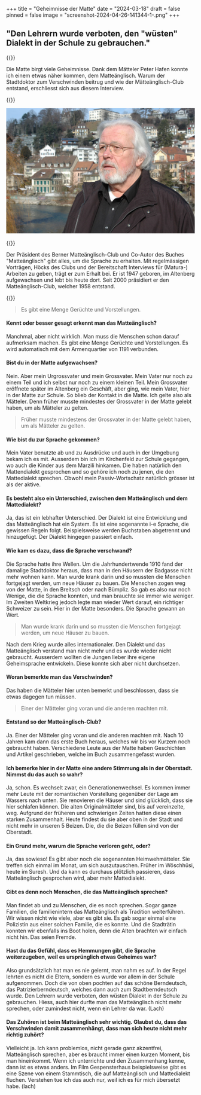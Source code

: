 +++
title = "Geheimnisse der Matte"
date = "2024-03-18"
draft = false
pinned = false
image = "screenshot-2024-04-26-141344-1-.png"
+++
## "Den Lehrern wurde verboten, den "wüsten" Dialekt in der Schule zu gebrauchen."

{{<lead>}}

Die Matte birgt viele Geheimnisse. Dank dem Mätteler Peter Hafen konnte ich einem etwas näher kommen, dem Matteänglisch. Warum der Stadtdoktor zum Verschwinden beitrug und wie der Mätteänglisch-Club entstand, erschliesst sich aus diesem Interview. 

{{</lead>}}

![Der Mätteler Peter Hafen vor dem Aarenbogen, der die Matte umgibt.](foto-peter-hafen-verkleinert.jpg)

{{<box>}}

Der Präsident des Berner Matteänglisch-Club und Co-Autor des Buches "Matteänglisch" gibt alles, um die Sprache zu erhalten. Mit regelmässigen Vorträgen, Höcks des Clubs und der Bereitschaft Interviews für (Matura-) Arbeiten zu geben, trägt er zum Erhalt bei. Er ist 1947 geboren, im Altenberg aufgewachsen und lebt bis heute dort. Seit 2000 präsidiert er den Matteänglisch-Club, welcher 1958 entstand.

{{</box>}}

> Es gibt eine Menge Gerüchte und Vorstellungen.

#### **Kennt oder besser gesagt erkennt man das Matteänglisch?**

Manchmal, aber nicht wirklich. Man muss die Menschen schon darauf aufmerksam machen. Es gibt eine Menge Gerüchte und Vorstellungen. Es wird automatisch mit dem Armenquartier von 1191 verbunden. 

#### **Bist du in der Matte aufgewachsen?**

Nein. Aber mein Urgrossvater und mein Grossvater. Mein Vater nur noch zu einem Teil und ich selbst nur noch zu einem kleinen Teil. Mein Grossvater eröffnete später im Altenberg ein Geschäft, aber ging, wie mein Vater, hier in der Matte zur Schule. So blieb der Kontakt in die Matte. 
Ich gelte also als Mätteler. Denn früher musste mindestes der Grossvater in der Matte gelebt haben, um als Mätteler zu gelten.

> Früher musste mindestens der Grossvater in der Matte gelebt haben, um als Mätteler zu gelten.

#### **Wie bist du zur Sprache gekommen?**

Mein Vater benutzte ab und zu Ausdrücke und auch in der Umgebung bekam ich es mit. Ausserdem bin ich im Kirchenfeld zur Schule gegangen, wo auch die Kinder aus dem Marzili hinkamen. Die haben natürlich den Mattendialekt gesprochen und so gehöre ich noch zu jenen, die den Mattedialekt sprechen. Obwohl mein Passiv-Wortschatz natürlich grösser ist als der aktive. 

#### **Es besteht also ein Unterschied, zwischen dem Matteänglisch und dem Mattedialekt?**

Ja, das ist ein lebhafter Unterschied. Der Dialekt ist eine Entwicklung und das Matteänglisch hat ein System. Es ist eine sogenannte i-e Sprache, die gewissen Regeln folgt. Beispielsweise werden Buchstaben abgetrennt und hinzugefügt. Der Dialekt hingegen passiert einfach.

#### **Wie kam es dazu, dass die Sprache verschwand?**

Die Sprache hatte ihre Wellen. Um die Jahrhundertwende 1910 fand der damalige Stadtdoktor heraus, dass man in den Häusern der Badgasse nicht mehr wohnen kann. Man wurde krank darin und so mussten die Menschen fortgejagt werden, um neue Häuser zu bauen. Die Menschen zogen weg von der Matte, in den Breitsch oder nach Bümpliz. So gab es also nur noch Wenige, die die Sprache konnten, und man brauchte sie immer wie weniger. 
Im Zweiten Weltkrieg jedoch legte man wieder Wert darauf, ein richtiger Schweizer zu sein. Hier in der Matte besonders. Die Sprache gewann an Wert.

> Man wurde krank darin und so mussten die Menschen fortgejagt werden, um neue Häuser zu bauen. 

Nach dem Krieg wurde alles internationaler. Den Dialekt und das Matteänglisch verstand man nicht mehr und es wurde wieder nicht gebraucht. Ausserdem wollten die Jungen lieber ihre eigene Geheimsprache entwickeln. Diese konnte sich aber nicht durchsetzen. 

#### **Woran bemerkte man das Verschwinden?**

Das haben die Mätteler hier unten bemerkt und beschlossen, dass sie etwas dagegen tun müssen. 

> Einer der Mätteler ging voran und die anderen machten mit.

#### **Entstand so der Matteänglisch-Club?**

Ja. Einer der Mätteler ging voran und die anderen machten mit. Nach 10 Jahren kam dann das erste Buch heraus, welches wir bis vor Kurzem noch gebraucht haben. Verschiedene Leute aus der Matte haben Geschichten und Artikel geschrieben, welche im Buch zusammengefasst wurden. 

#### **Ich bemerke hier in der Matte eine andere Stimmung als in der Oberstadt. Nimmst du das auch so wahr?**

Ja, schon. Es wechselt zwar, ein Generationenwechsel. Es kommen immer mehr Leute mit der romantischen Vorstellung gegenüber der Lage am Wassers nach unten. Sie renovieren die Häuser und sind glücklich, dass sie hier schlafen können. 
Die alten Originalmätteler sind, bis auf vereinzelte, weg. Aufgrund der früheren und schwierigen Zeiten hatten diese einen starken Zusammenhalt. Heute findest du sie aber oben in der Stadt und nicht mehr in unseren 5 Beizen. Die, die die Beizen füllen sind von der Oberstadt.

#### **Ein Grund mehr, warum die Sprache verloren geht, oder?**

Ja, das sowieso! Es gibt aber noch die sogenannten Heimwehmätteler. Sie treffen sich einmal im Monat, um sich auszutauschen. Früher im Wöschhüsi, heute im Suresh. Und da kann es durchaus plötzlich passieren, dass Matteänglisch gesprochen wird, aber mehr Mattedialekt.

#### **Gibt es denn noch Menschen, die das Matteänglisch sprechen?**

Man findet ab und zu Menschen, die es noch sprechen. Sogar ganze Familien, die familienintern das Matteänglisch als Tradition weiterführen. Wir wissen nicht wie viele, aber es gibt sie. Es gab sogar einmal eine Polizistin aus einer solchen Familie, die es konnte. Und die Stadträtin konnten wir ebenfalls ins Boot holen, denn die Alten brachten wir einfach nicht hin. Das seien Fremde. 

#### **Hast du das Gefühl, dass es Hemmungen gibt, die Sprache weiterzugeben, weil es ursprünglich etwas Geheimes war?**

Also grundsätzlich hat man es nie gelernt, man nahm es auf. In der Regel lehrten es nicht die Eltern, sondern es wurde vor allem in der Schule aufgenommen. Doch die von oben pochten auf das schöne Berndeutsch, das Patrizierberndeutsch, welches dann auch zum Stadtberndeutsch wurde. Den Lehrern wurde verboten, den wüsten Dialekt in der Schule zu gebrauchen. Hiess, auch hier durfte man das Matteänglisch nicht mehr sprechen, oder zumindest nicht, wenn ein Lehrer da war. (Lach)

#### **Das Zuhören ist beim Matteänglisch sehr wichtig. Glaubst du, dass das Verschwinden damit zusammenhängt, dass man sich heute nicht mehr richtig zuhört?**

Vielleicht ja. Ich kann problemlos, nicht gerade ganz akzentfrei, Matteänglisch sprechen, aber es braucht immer einen kurzen Moment, bis man hineinkommt. Wenn ich unterrichte und den Zusammenhang kenne, dann ist es etwas anders. Im Film Gespensterhaus beispielsweise gibt es eine Szene von einem Stammtisch, die auf Matteänglisch und Mattedialekt fluchen. Verstehen tue ich das auch nur, weil ich es für mich übersetzt habe. (lach)
